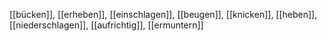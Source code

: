 [[bücken]], [[erheben]], [[einschlagen]], [[beugen]], [[knicken]], [[heben]], [[niederschlagen]], [[aufrichtig]], [[ermuntern]]